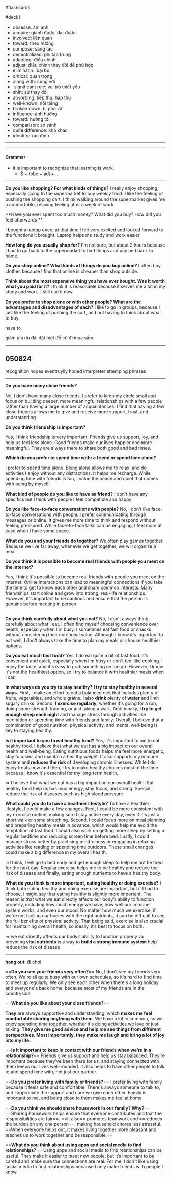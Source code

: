 #flashcards

#deck1
- obsesse: ám ảnh
- acquire: giành được, đạt được
- involved: liên quan
- toward: theo hướng
- compose: sáng tác
- decentralized: phi  tập trung
- adapting: điều chỉnh
- adjust: điều chỉnh thay đổi để phù hợp
- eliminatin: loại bỏ
- critical: quan trọng
- along with: cùng với
-  significant role: vai trò thiết yếu
- shift: sử thay đổi
- absorbing: tiếp thu, hấp thụ
- well-known: nổi tiếng
- broken down: bị phá vỡ
- influence: ảnh hưởng
- toward: hướng tới
- comparison: so sánh
- quite difference: khá khác
- identify: xác định
---


---
#### Grammar
- it is important to recognize that learning is work.
	- S + tobe + adj + ...



---
**Do you like shopping? For what kinds of things?**
I really enjoy shopping, especially going to the supermarket to buy weekly food. I like the feeling of pushing the shopping cart. I think walking around the supermarket gives me a comfortable, relaxing feeling after a week of work.

**Have you ever spent too much money? What did you buy? How did you feel afterwards **

I bought a laptop once, at that time I felt very excited and looked forward to the functions it brought. Laptop helps me study and work easier

**How long do you usually shop for?**
I'm not sure, but about 2 hours because I had to go back to the supermarket to find things and pay and back to home.

**Do you shop online? What kinds of things do you buy online?**
I often buy clothes because I find that online is cheaper than shop outside.

**Think about the most expensive thing you have ever bought. Was it**
**worth what you paid for it?**
I think it is reasonable because it serves me a lot in my study and work. I still use it now.

**Do you prefer to shop alone or with other people? What are the**
**advantages and disadvantages of each?**
I like to go in groups, because I just like the feeling of pushing the cart, and not having to think about what to buy.

have to


giảm giá
ưu đãi đặt biệt
đồ cũ
đi mua sắm

---
## 050824
recognition
hopes
eventruylly
honed
interpreter
attemping
phrases

---
**Do you have many close friends?**

No, I don't have many close friends. I prefer to keep my circle small and focus on building deeper, more meaningful relationships with a few people rather than having a large number of acquaintances. I find that having a few close friends allows me to give and receive more support, trust, and understanding

**Do you think friendship is important?**

Yes, I think friendship is very important. Friends give us support, joy, and help us feel less alone. Good friends make our lives happier and more meaningful. They are always there to share both good and bad times.

**Which do you prefer to spend time with: a friend or spend time alone?**

I prefer to spend time alone. Being alone allows me to relax, and do activities I enjoy without any distractions. It helps me recharge. While spending time with friends is fun, I value the peace and quiet that comes with being by myself.

**What kind of people do you like to have as friend?**
I don't have any specifics but I think with people I feel compatible and happy

**Do you like face-to-face conversations with people?**
No, I don't like face-to-face conversations with people. I prefer communicating through messages or online. It gives me more time to think and respond without feeling pressured. While face-to-face talks can be engaging, I feel more at ease when I have some space.

**What do you and your friends do together?**
We often play games together. Because we live far away, whenever we get together, we will organize a meal.

**Do you think it is possible to become real friends with people you meet on the internet?**

Yes, I think it's possible to become real friends with people you meet on the internet. Online interactions can lead to meaningful connections if you take the time to get to know each other and share common interests. Many friendships start online and grow into strong, real-life relationships. However, it's important to be cautious and ensure that the person is genuine before meeting in person.

---
**Do you think carefully about what you eat?**
No, I don’t always think carefully about what I eat. I often find myself choosing convenience over health, especially when I'm busy. I sometimes eat fast food or snacks without considering their nutritional value. Although I know it's important to eat well, I don't always take the time to plan my meals or choose healthier options.

**Do you eat much fast food?**
Yes, I do eat quite a bit of fast food. It's convenient and quick, especially when I'm busy or don't feel like cooking. I enjoy the taste, and it's easy to grab something on the go. However, I know it's not the healthiest option, so I try to balance it with healthier meals when I can.

**In what ways do you try to stay healthy?**
**I try to stay healthy in several ways.** First, I make an effort to eat a balanced diet that includes plenty of fruits, vegetables, and whole grains. I also **drink** plenty of **water** and limit sugary drinks. Second, **I exercise regularly,** whether it's going for a run, doing some strength training, or just taking a walk. Additionally, **I try to get enough sleep each night** and manage stress through activities like meditation or spending time with friends and family. Overall, I believe that a combination of good nutrition, physical activity, and mental well-being is key to staying healthy.

**Is it important to you to eat healthy food?**
Yes, it's important to me to eat healthy food. I believe that what we eat has a big impact on our overall health and well-being. Eating nutritious foods helps me feel more energetic, stay focused, and maintain a healthy weight. It also supports my immune system and **reduces the risk** of developing chronic illnesses. While I do enjoy treats now and then, I try to make healthy choices most of the time because I know it's essential for my long-term health.

=> I believe that what we eat has a big impact on our overall health. Eat healthy food help us has muc energy, stay focus, and strong. Special, reduce the risk of diseases such as high blood pressure

**What could you do to have a healthier lifestyle?**
To have a healthier lifestyle, I could make a few changes. First, I could be more consistent with my exercise routine, making sure I stay active every day, even if it's just a short walk or some stretching. Second, I could focus more on meal planning and preparing healthy meals in advance, which would help me avoid the temptation of fast food. I could also work on getting more sleep by setting a regular bedtime and reducing screen time before bed. Lastly, I could manage stress better by practicing mindfulness or engaging in relaxing activities like reading or spending time outdoors. These small changes could make a big difference in my overall health.

=>I think, I will go to bed early and get enough sleep to help me not be tired for the next day. Regular exercise helps me to be healthy and reduce the risk of disease and finally, eating enough nutrients to have a healthy body.

**What do you think is more important, eating healthy or doing exercise?**
I think both eating healthy and doing exercise are important, but if I had to choose, I might say that eating healthy is slightly more important. The reason is that what we eat directly affects our body’s ability to function properly, including how much energy we have, how well our immune system works, and even our mood. No matter how much we exercise, if we're not fueling our bodies with the right nutrients, it can be difficult to see the full benefits of physical activity. That being said, exercise is also crucial for maintaining overall health, so ideally, it’s best to focus on both.

=>  we eat directly affects our body’s ability to function properly và providing **vital nutrients** is a way to **build a strong immune system** help reduce the risk of disease

---
**hang out**: đi chơi

==**Do you see your friends very often?**==
No, I don't see my friends very often. We're all quite busy with our own schedules, so it's hard to find time to meet up regularly. We only see each other when there's a long holiday and everyone's back home, because most of my friends are in the countryside.

==**What do you like about your close friends?**==

**They** are always supportive and understanding, which **makes me feel comfortable sharing anything with them**. We have a lot in common, so we enjoy spending time together, whether it's doing activities we love or just talking. **They give me good advice and help me see things from different perspectives**. **Most importantly, they make me laugh and bring a lot of joy into my life.**

==**Is it important to keep in contact with our friends when we’re in a relationship?**==
Friends give us support and help us stay balanced. They’re important because they’ve been there for us, and staying connected with them keeps our lives well-rounded. It also helps to have other people to talk to and spend time with, not just our partner.

==**Do you prefer living with family or friends?**==
I prefer living with family because it feels safe and comfortable. There's always someone to talk to, and I appreciate the support and care we give each other. Family is important to me, and being close to them makes me feel at home.

==**Do you think we should share housework in our family? Why?**==
==Sharing housework helps ensure that everyone contributes and that the responsibilities are fair==. ==It also== promotes teamwork and ==reduces the burden on any one person==, making household chores less stressful. ==When everyone helps out, it makes living together more pleasant and teaches us to work together and be responsible.==

==**What do you think about using apps and social media to find relationships?**==
Using apps and social media to find relationships can be useful. They make it easier to meet new people, but it’s important to be careful and make sure the connections are real. For me, I don't like using social media to find relationships because I only make friends with people I know.